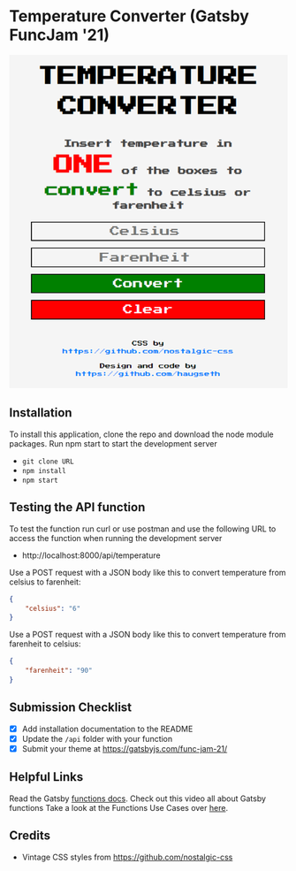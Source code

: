 
# Temperature Converter (Gatsby FuncJam '21)

![Example screenshot of my app](screenshot.png "Screenshot")

## Installation

To install this application, clone the repo and download the node module packages. Run npm start to start the development server

- `git clone URL`
- `npm install`
- `npm start`

## Testing the API function

To test the function run curl or use postman and use the following URL to access the function when running the development server

- http://localhost:8000/api/temperature

Use a POST request with a JSON body like this to convert temperature from celsius to farenheit:

```json
{
    "celsius": "6"
}
```

Use a POST request with a JSON body like this to convert temperature from farenheit to celsius:

```json
{
    "farenheit": "90"
}
```

## Submission Checklist

- [x] Add installation documentation to the README
- [x] Update the `/api` folder with your function
- [x] Submit your theme at https://gatsbyjs.com/func-jam-21/

## Helpful Links

Read the Gatsby [functions docs](https://www.gatsbyjs.com/docs/reference/functions/).
Check out this video all about Gatsby functions 
Take a look at the Functions Use Cases over [here](https://www.gatsbyjs.com/products/cloud/functions/). 

## Credits

- Vintage CSS styles from https://github.com/nostalgic-css